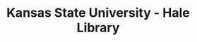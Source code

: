 ---
layout: repo
title: "Kansas State University - Hale Library"
id: 25640
permalink: repos/25640/
---
